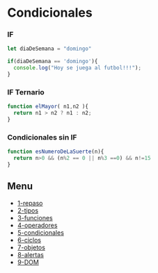 # Condicionales

### IF

```js
let diaDeSemana = "domingo"

if(diaDeSemana == 'domingo'){
  console.log("Hoy se juega al futbol!!!");
}
```
### IF Ternario
```js
function elMayor( n1,n2 ){
  return n1 > n2 ? n1 : n2;
}
```
###  Condicionales sin IF
```js
function esNumeroDeLaSuerte(n){
  return n>0 && (n%2 == 0 || n%3 ==0) && n!=15
}
```

## Menu
- [1-repaso ](/js01/01-Intro_y_Repaso.md)
- [2-tipos ](/js01/02-Tipos_de_datos.md)
- [3-funciones ](/js01/03-funciones.md)
- [4-operadores ](/js01/04-Operadores.md)
- [5-condicionales ](/js01/05-Condicionales.md)
- [6-ciclos ](/js01/06-Ciclos.md)
- [7-objetos ](/js01/07-Objetos_Literales.md)
- [8-alertas ](/js01/08-Alertas.md)
- [9-DOM](/js01/09-DOM.md)